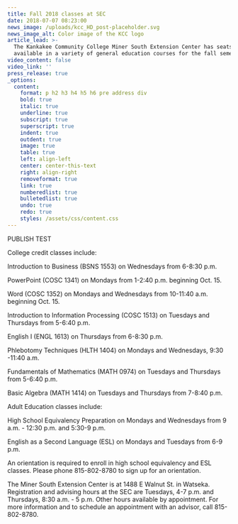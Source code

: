 ```yaml
---
title: Fall 2018 classes at SEC
date: 2018-07-07 08:23:00
news_image: /uploads/kcc_HD_post-placeholder.svg
news_image_alt: Color image of the KCC logo
article_lead: >-
  ​The Kankakee Community College Miner South Extension Center has seats
  available in a variety of general education courses for the fall semester.
video_content: false
video_link: ''
press_release: true
_options:
  content:
    format: p h2 h3 h4 h5 h6 pre address div
    bold: true
    italic: true
    underline: true
    subscript: true
    superscript: true
    indent: true
    outdent: true
    image: true
    table: true
    left: align-left
    center: center-this-text
    right: align-right
    removeformat: true
    link: true
    numberedlist: true
    bulletedlist: true
    undo: true
    redo: true
    styles: /assets/css/content.css
---
```


PUBLISH TEST

College credit classes include:

Introduction to Business (BSNS 1553) on Wednesdays from 6-8:30 p.m.

PowerPoint (COSC 1341) on Mondays from 1-2:40 p.m. beginning Oct. 15.

Word (COSC 1352) on Mondays and Wednesdays from 10-11:40 a.m. beginning Oct. 15.

Introduction to Information Processing (COSC 1513) on Tuesdays and Thursdays from 5-6:40 p.m.

English I (ENGL 1613) on Thursdays from 6-8:30 p.m.

Phlebotomy Techniques (HLTH 1404) on Mondays and Wednesdays, 9:30 -11:40 a.m.

Fundamentals of Mathematics (MATH 0974) on Tuesdays and Thursdays from 5-6:40 p.m.

Basic Algebra (MATH 1414) on Tuesdays and Thursdays from 7-8:40 p.m.

Adult Education classes include:

High School Equivalency Preparation on Mondays and Wednesdays from 9 a.m. - 12:30 p.m. and 5:30-9 p.m.

English as a Second Language (ESL) on Mondays and Tuesdays from 6-9 p.m.

An orientation is required to enroll in high school equivalency and ESL classes. Please phone 815-802-8780 to sign up for an orientation.

The Miner South Extension Center is at 1488 E Walnut St. in Watseka. Registration and advising hours at the SEC are Tuesdays, 4-7 p.m. and Thursdays, 8:30 a.m. - 5 p.m. Other hours available by appointment. For more information and to schedule an appointment with an advisor, call 815-802-8780.